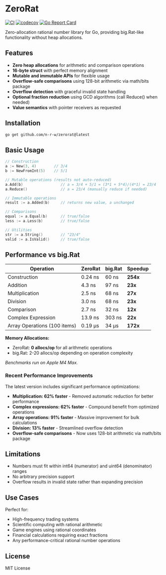 # ZeroRat

[![CI](https://github.com/n-r-w/zerorat/actions/workflows/ci.yml/badge.svg)](https://github.com/n-r-w/zerorat/actions/workflows/ci.yml)
[![codecov](https://codecov.io/gh/n-r-w/zerorat/branch/main/graph/badge.svg)](https://codecov.io/gh/n-r-w/zerorat)
[![Go Report Card](https://goreportcard.com/badge/github.com/n-r-w/zerorat)](https://goreportcard.com/report/github.com/n-r-w/zerorat)

Zero-allocation rational number library for Go, providing big.Rat-like functionality without heap allocations.

## Features

- **Zero heap allocations** for arithmetic and comparison operations
- **16-byte struct** with perfect memory alignment
- **Mutable and immutable APIs** for flexible usage
- **Overflow-safe comparisons** using 128-bit arithmetic via math/bits package
- **Overflow detection** with graceful invalid state handling
- **Optional fraction reduction** using GCD algorithms (call Reduce() when needed)
- **Value semantics** with pointer receivers as requested

## Installation

```bash
go get github.com/n-r-w/zerorat@latest
```

## Basic Usage

```go
// Construction
a := New(3, 4)        // 3/4
b := NewFromInt(5)    // 5/1

// Mutable operations (results not auto-reduced)
a.Add(b)                 // a = 3/4 + 5/1 = (3*1 + 5*4)/(4*1) = 23/4
a.Reduce()               // a = 23/4 (manually reduce if needed)

// Immutable operations  
result := a.Added(b)     // returns new value, a unchanged

// Comparisons
equal := a.Equal(b)      // true/false
less := a.Less(b)        // true/false

// Utilities
str := a.String()        // "23/4"
valid := a.IsValid()     // true/false
```

## Performance vs big.Rat

| Operation | ZeroRat | big.Rat | Speedup |
|-----------|---------|---------|---------|
| Construction | 0.24 ns | 60 ns | **254x** |
| Addition | 4.3 ns | 97 ns | **23x** |
| Multiplication | 2.5 ns | 68 ns | **27x** |
| Division | 3.0 ns | 68 ns | **23x** |
| Comparison | 2.7 ns | 32 ns | **12x** |
| Complex Expression | 13.9 ns | 303 ns | **22x** |
| Array Operations (100 items) | 0.19 μs | 34 μs | **172x** |

**Memory Allocations:**
- ZeroRat: **0 allocs/op** for all arithmetic operations
- big.Rat: 2-20 allocs/op depending on operation complexity

*Benchmarks run on Apple M4 Max.*

### Recent Performance Improvements

The latest version includes significant performance optimizations:
- **Multiplication: 62% faster** - Removed automatic reduction for better performance
- **Complex expressions: 62% faster** - Compound benefit from optimized operations
- **Array operations: 91% faster** - Massive improvement for bulk calculations
- **Division: 13% faster** - Streamlined overflow detection
- **Overflow-safe comparisons** - Now uses 128-bit arithmetic via math/bits package

## Limitations

- Numbers must fit within int64 (numerator) and uint64 (denominator) ranges
- No arbitrary precision support
- Overflow results in invalid state rather than expanding precision

## Use Cases

Perfect for:
- High-frequency trading systems
- Scientific computing with rational arithmetic  
- Game engines using rational coordinates
- Financial calculations requiring exact fractions
- Any performance-critical rational number operations

## License

MIT License
